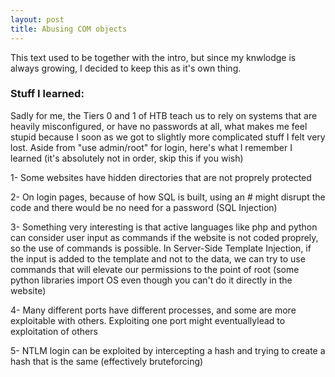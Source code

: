 ```yaml
---
layout: post
title: Abusing COM objects
---
```



This text used to be together with the intro, but since my knwlodge is always growing, I decided to keep this as it's own thing.



### Stuff I learned:


Sadly for me, the Tiers 0 and 1 of HTB teach us to rely on systems that are heavily misconfigured, or have no passwords at all, what makes me feel
stupid because I soon as we got to slightly more complicated stuff I felt very lost. Aside from "use admin/root" for login, here's what I remember I
learned (it's absolutely not in order, skip this if you wish)

1- Some websites have hidden directories that are not proprely protected

2- On login pages, because of how SQL is built, using an # might disrupt the code and there would be no need for a password (SQL Injection)


3- Something very interesting is that active languages like php and python can consider user input as commands if the website is not coded proprely,
    so the use of commands is possible. In Server-Side Template Injection, if the input is added to the template and not to the data, we can try
    to use commands that will elevate our permissions to the point of root (some python libraries import OS even though you can't do it directly
    in the website)

4- Many different ports have different processes, and some are more exploitable with others. Exploiting one port might eventuallylead to exploitation
    of others

5- NTLM login can be exploited by intercepting a hash and trying to create a hash that is the same (effectively bruteforcing)
